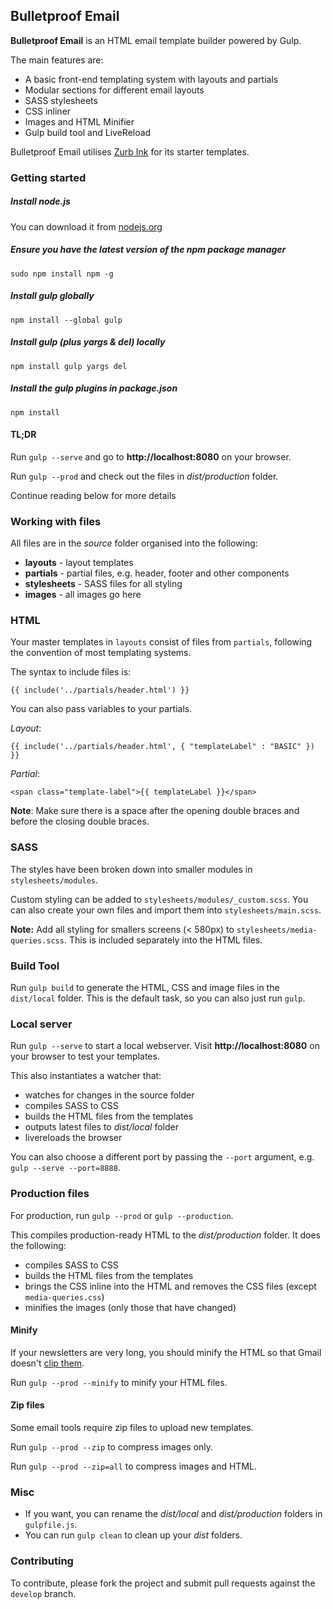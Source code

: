 ## Bulletproof Email


**Bulletproof Email** is an HTML email template builder powered by Gulp.

The main features are:

* A basic front-end templating system with layouts and partials
* Modular sections for different email layouts
* SASS stylesheets 
* CSS inliner
* Images and HTML Minifier 
* Gulp build tool and LiveReload

Bulletproof Email utilises [Zurb Ink](http://zurb.com/ink/templates.php) for its starter templates.

### Getting started

##### Install node.js 

You can download it from [nodejs.org](https://nodejs.org/) 

##### Ensure you have the latest version of the npm package manager

`sudo npm install npm -g`

##### Install gulp globally

`npm install --global gulp`

##### Install gulp (plus yargs & del) locally

`npm install gulp yargs del`

##### Install the gulp plugins in package.json

`npm install`

#### TL;DR

Run `gulp --serve` and go to **http://localhost:8080** on your browser.

Run `gulp --prod` and check out the files in *dist/production* folder.

Continue reading below for more details

### Working with files

All files are in the *source* folder organised into the following:

* **layouts** - layout templates
* **partials** - partial files, e.g. header, footer and other components
* **stylesheets** - SASS files for all styling
* **images** - all images go here 

### HTML 
Your master templates in `layouts` consist of files from `partials`, following the convention of most templating systems.


The syntax to include files is:

`{{ include('../partials/header.html') }}`  

You can also pass variables to your partials.

*Layout*:

`{{ include('../partials/header.html', { "templateLabel" : "BASIC" }) }}` 

*Partial*:

`<span class="template-label">{{ templateLabel }}</span>` 


**Note**: Make sure there is a space after the opening double braces and before the closing double braces. 




### SASS 
The styles have been broken down into smaller modules in `stylesheets/modules`.

Custom styling can be added to `stylesheets/modules/_custom.scss`. You can also create your own files and import them into `stylesheets/main.scss`. 

**Note:** Add all styling for smallers screens (< 580px) to `stylesheets/media-queries.scss`. This is included separately into the HTML files.

### Build Tool
Run `gulp build` to generate the HTML, CSS and image files in the `dist/local` folder. This is the default task, so you can also just run `gulp`.

### Local server

Run `gulp --serve` to start a local webserver. Visit **http://localhost:8080** on your browser to test your templates.

This also instantiates a watcher that:

* watches for changes in the source folder
* compiles SASS to CSS
* builds the HTML files from the templates
* outputs latest files to *dist/local* folder
* livereloads the browser

You can also choose a different port by passing the `--port` argument, e.g. `gulp --serve --port=8888`.

### Production files

For production, run `gulp --prod` or `gulp --production`.

This compiles production-ready HTML to the *dist/production* folder. It does the following:
* compiles SASS to CSS
* builds the HTML files from the templates
* brings the CSS inline into the HTML and removes the CSS files (except `media-queries.css`)
* minifies the images (only those that have changed)


#### Minify

If your newsletters are very long, you should minify the HTML so that Gmail doesn't [clip them](https://www.campaignmonitor.com/forums/topic/8088/what-rule-does-gmail-use-to-decide-when-to-clip-a-message/).

Run `gulp --prod --minify` to minify your HTML files.

#### Zip files

Some email tools require zip files to upload new templates.

Run `gulp --prod --zip` to compress images only. 

Run `gulp --prod --zip=all` to compress images and HTML.

### Misc

* If you want, you can rename the *dist/local* and *dist/production* folders in `gulpfile.js`. 
* You can run `gulp clean` to clean up your *dist* folders.

### Contributing

To contribute, please fork the project and submit pull requests against the `develop` branch.